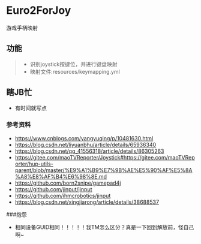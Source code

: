# Euro2ForJoy
游戏手柄映射

## 功能

>* 识别joystick按键位，并进行键盘映射
>* 映射文件:resources/keymapping.yml

## 瞎JB忙
* 有时间就写点

### 参考资料
* https://www.cnblogs.com/yangyuqing/p/10481630.html
* https://blog.csdn.net/liyuanbhu/article/details/65936340
* https://blog.csdn.net/qq_41556318/article/details/86305263
* https://gitee.com/maoTVReporter/Joystick#https://gitee.com/maoTVReporter/hup-utils-parent/blob/master/%E9%A1%B9%E7%9B%AE%E5%90%AF%E5%8A%A8%E8%AF%B4%E6%98%8E.md
* https://github.com/born2snipe/gamepad4j
* https://github.com/jinput/jinput
* https://github.com/ihmcrobotics/jinput
* https://blog.csdn.net/xingjiarong/article/details/38688537

###抱怨
* 相同设备GUID相同！！！！！我TM怎么区分？真是一下回到解放前，怪自己啊~